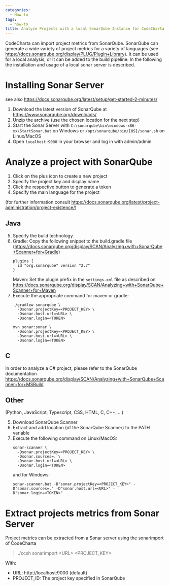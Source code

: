 ```yaml
---
categories:
  - How-to
tags:
  - how-to
title: Analyze Projects with a local SonarQube Instance for CodeCharta
---
```


CodeCharta can import project metrics from SonarQube. SonarQube can generate a wide variety of project metrics for a variety of languages (see https://docs.sonarqube.org/display/PLUG/Plugin+Library). It can be used for a local analysis, or it can be added to the build pipeline. In the following the installation and usage of a local sonar server is described.

# Installing Sonar Server

see also https://docs.sonarqube.org/latest/setup/get-started-2-minutes/

1. Download the latest version of SonarQube at https://www.sonarqube.org/downloads/
2. Unzip the archive (use the chosen location for the next step)
3. Start the Sonar Server with
   `C:\sonarqube\bin\windows-x86-xx\StartSonar.bat` on Windows or
   `/opt/sonarqube/bin/[OS]/sonar.sh` on Linux/MacOS
4. Open `localhost:9000` in your browser and log in with admin/admin

# Analyze a project with SonarQube

1. Click on the plus icon to create a new project
2. Specify the project key and display name
3. Click the respective button to generate a token
4. Specify the main language for the project

(for further information consult https://docs.sonarqube.org/latest/project-administration/project-existence/)

## Java

5. Specify the build technology
6. Gradle: Copy the following snippet to the build.gradle file (https://docs.sonarqube.org/display/SCAN/Analyzing+with+SonarQube+Scanner+for+Gradle)
   ```
   plugins {
     id "org.sonarqube" version "2.7"
   }
   ```
   Maven: Set the plugin prefix in the `settings.xml` file as described on https://docs.sonarqube.org/display/SCAN/Analyzing+with+SonarQube+Scanner+for+Maven
7. Execute the appropriate command for maven or gradle:
   ```
   ./gradlew sonarqube \
     -Dsonar.projectKey=<PROJECT_KEY> \
     -Dsonar.host.url=<URL> \
     -Dsonar.login=<TOKEN>
   ```
   ```
   mvn sonar:sonar \
     -Dsonar.projectKey=<PROJECT_KEY> \
     -Dsonar.host.url=<URL> \
     -Dsonar.login=<TOKEN>
   ```

## C

In order to analyze a C# project, please refer to the SonarQube documentation https://docs.sonarqube.org/display/SCAN/Analyzing+with+SonarQube+Scanner+for+MSBuild

## Other

(Python, JavaScript, Typescript, CSS, HTML, C, C++, ...)

5. Download SonarQube Scanner
6. Extract and add location (of the SonarQube Scanner) to the PATH variable
7. Execute the following command on Linux/MacOS:
   ```
   sonar-scanner \
     -Dsonar.projectKey=<PROJECT_KEY> \
     -Dsonar.sources=. \
     -Dsonar.host.url=<URL> \
     -Dsonar.login=<TOKEN>
   ```
   and for Windows:
   ```
   sonar-scanner.bat -D"sonar.projectKey=<PROJECT_KEY>" -D"sonar.sources=." -D"sonar.host.url=<URL>" -
   D"sonar.login=<TOKEN>"
   ```

# Extract projects metrics from Sonar Server

Project metrics can be extracted from a Sonar server using the sonarimport of CodeCharta

> ./ccsh sonarimport \<URL> \<PROJECT_KEY>

With:

- URL: http://localhost:9000 (default)
- PROJECT_ID: The project key specified in SonarQube
